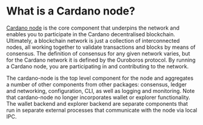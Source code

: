 # What is a Cardano node?

[Cardano node](https://github.com/input-output-hk/cardano-node) is the core component that underpins the network and enables you to participate in the Cardano decentralised blockchain. Ultimately, a blockchain network is just a collection of interconnected nodes, all working together to validate transactions and blocks by means of consensus. The definition of consensus for any given network varies, but for the Cardano network it is defined by the Ouroboros protocol. By running a Cardano node, you are participating in and contributing to the network.

The cardano-node is the top level component for the node and aggregates a number of other components from other packages: consensus, ledger and networking, configuration, CLI, as well as logging and monitoring. Note that cardano-node no longer incorporates wallet or explorer functionality. The wallet backend and explorer backend are separate components that run in separate external processes that communicate with the node via local IPC.

